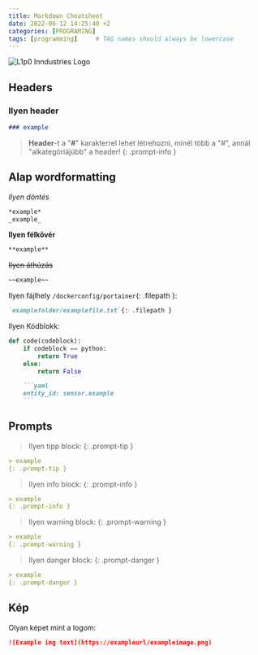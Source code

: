 ```yaml
---
title: Markdown Cheatsheet
date: 2022-06-12 14:25:40 +2
categories: [PROGRAMING]
tags: [programming]     # TAG names should always be lowercase
---
```

![L1p0 Inndustries Logo](https://i.imgur.com/JeX5nMc.png)

## Headers

### Ilyen header

```markdown
### example
```

> **Header**-t a "**#**" karakterrel lehet létrehozni, minél több a "#", annál "alkategóriájúbb" a header!
{: .prompt-info }

## Alap wordformatting

*Ilyen döntés*
```markdown
*example*
_example_
```

**Ilyen félkövér**
```markdown
**example**
```

~~Ilyen áthúzás~~
```markdown
~~example~~
```

Ilyen fájlhely `/dockerconfig/portainer`{: .filepath }:
```markdown
`examplefolder/examplefile.txt`{: .filepath }
```

Ilyen Kódblokk:
```python
def code(codeblock):
	if codeblock == python:
		return True
	else:
		return False
```
```markdown
	```yaml
	entity_id: sensor.example
	```
```

## Prompts

> Ilyen tipp block:
{: .prompt-tip }
```markdown
> example
{: .prompt-tip }
```

> Ilyen info block:
{: .prompt-info }
```markdown
> example
{: .prompt-info }
```

> Ilyen warning block:
{: .prompt-warning }
```markdown
> example
{: .prompt-warning }
```

> Ilyen danger block:
{: .prompt-danger }
```markdown
> example
{: .prompt-danger }
```

## Kép

Olyan képet mint a logom:
```markdown
![Example img text](https://exampleurl/exampleimage.png)
```
